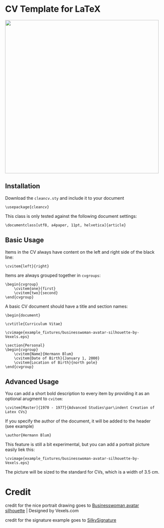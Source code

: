# CV Template for LaTeX

<img src="https://github.com/hermannsblum/latex-cv/blob/master/example.png" width="500">

## Installation

Download the `cleancv.sty` and include it to your document

    \usepackage{cleancv}

This class is only tested against the following document settings:

    \documentclass[utf8, a4paper, 11pt, helvetica]{article}

## Basic Usage

Items in the CV always have content on the left and right side of the black line:

    \cvitem{left}{right}

Items are always grouped together in `cvgroups`:

    \begin{cvgroup}
        \cvitem{one}{first}
        \cvitem{two}{second}
    \end{cvgroup}

A basic CV document should have a title and section names:

    \begin{document}

    \cvtitle{Curriculum Vitae}

    \cvimage{example_fixtures/businesswoman-avatar-silhouette-by-Vexels.eps}

    \section{Personal}
    \begin{cvgroup}
        \cvitem{Name}{Hermann Blum}
        \cvitem{Date of Birth}{January 1, 2000}
        \cvitem{Location of Birth}{north pole}
    \end{cvgroup}

## Advanced Usage

You can add a short bold description to every item by providing it as an optional arugment to `cvitem`:

    \cvitem[Master]{1970 - 1977}{Advanced Studies\par\indent Creation of Latex CVs}

If you specify the author of the document, it will be added to the header (see example)

    \author{Hermann Blum}


This feature is still a bit experimental, but you can add a portrait picture easily liek this:

    \cvimage{example_fixtures/businesswoman-avatar-silhouette-by-Vexels.eps}

The picture will be sized to the standard for CVs, which is a width of 3.5 cm.

# Credit

credit for the nice portrait drawing goes to [Businesswoman avatar silhouette](https://www.vexels.com/vectors/png-svg/129677/businesswoman-avatar-silhouette) | Designed by Vexels.com

credit for the signature example goes to [SilkySignature](https://github.com/ww6015132/SilkySignature)
